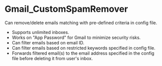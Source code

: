 Gmail_CustomSpamRemover
=======================

Can remove/delete emails matching with pre-defined criteria in config file. 

* Supports unlimited inboxes. 
* Works on "App Password" for Gmail to minimize security risks.
* Can filter emails based on email ID.
* Can filter emails based on restricted keywords specified in config file.
* Forwards filtered email(s) to the email address specified in the config file before deleting it from user's inbox.

